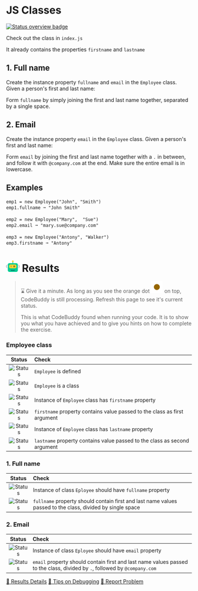 # JS Classes
[![Status overview badge](../../blob/badges/.github/badges/main/badge.svg)](#-results)


Check out the class in `index.js`

It already contains the properties `firstname` and `lastname`

## 1. Full name

Create the instance property `fullname` and `email` in the `Employee` class. Given a person's first and last name:

Form `fullname` by simply joining the first and last name together, separated by a single space.

## 2. Email
Create the instance property `email` in the `Employee` class. Given a person's first and last name:

Form `email` by joining the first and last name together with a `.` in between, and follow it with `@company.com` at the end. Make sure the entire email is in lowercase.

## Examples

```
emp1 = new Employee("John", "Smith")
emp1.fullname ➞ "John Smith"

emp2 = new Employee("Mary",  "Sue")
emp2.email ➞ "mary.sue@company.com"

emp3 = new Employee("Antony", "Walker")
emp3.firstname ➞ "Antony"

```

[//]: # (autograding info start)
# <img src="https://github.com/DCI-EdTech/autograding-setup/raw/main/assets/bot-large.svg" alt="" data-canonical-src="https://github.com/DCI-EdTech/autograding-setup/raw/main/assets/bot-large.svg" height="31" /> Results
> ⌛ Give it a minute. As long as you see the orange dot ![processing](https://raw.githubusercontent.com/DCI-EdTech/autograding-setup/main/assets/processing.svg) on top, CodeBuddy is still processing. Refresh this page to see it's current status.
>
> This is what CodeBuddy found when running your code. It is to show you what you have achieved and to give you hints on how to complete the exercise.


### Employee class

|                 Status                  | Check                                                                                    |
| :-------------------------------------: | :--------------------------------------------------------------------------------------- |
| ![Status](../../blob/badges/.github/badges/main/status0.svg) | `Employee` is defined |
| ![Status](../../blob/badges/.github/badges/main/status1.svg) | `Employee` is a class |
| ![Status](../../blob/badges/.github/badges/main/status2.svg) | Instance of `Employee` class has `firstname` property |
| ![Status](../../blob/badges/.github/badges/main/status3.svg) | `firstname` property contains value passed to the class as first argument |
| ![Status](../../blob/badges/.github/badges/main/status4.svg) | Instance of `Employee` class has `lastname` property |
| ![Status](../../blob/badges/.github/badges/main/status5.svg) | `lastname` property contains value passed to the class as second argument |

### 1. Full name

|                 Status                  | Check                                                                                    |
| :-------------------------------------: | :--------------------------------------------------------------------------------------- |
| ![Status](../../blob/badges/.github/badges/main/status6.svg) | Instance of class `Eployee` should have `fullname` property |
| ![Status](../../blob/badges/.github/badges/main/status7.svg) | `fullname` property should contain first and last name values passed to the class, divided by single space |

### 2. Email

|                 Status                  | Check                                                                                    |
| :-------------------------------------: | :--------------------------------------------------------------------------------------- |
| ![Status](../../blob/badges/.github/badges/main/status8.svg) | Instance of class `Eployee` should have `email` property |
| ![Status](../../blob/badges/.github/badges/main/status9.svg) | `email` property should contain first and last name values passed to the class, divided by `.`, followed by `@company.com` |



[🔬 Results Details](../../actions)
[🐞 Tips on Debugging](https://github.com/DCI-EdTech/autograding-setup/wiki/How-to-work-with-CodeBuddy)
[📢 Report Problem](https://docs.google.com/forms/d/e/1FAIpQLSfS8wPh6bCMTLF2wmjiE5_UhPiOEnubEwwPLN_M8zTCjx5qbg/viewform?usp=pp_url&entry.652569746=PB-Classes-Exercise-1)


[//]: # (autograding info end)